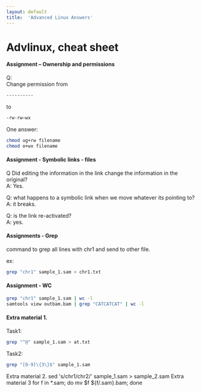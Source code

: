 ```yaml
---
layout: default
title:  'Advanced Linux Answers'
---
```


# Advlinux, cheat sheet

#### Assignment – Ownership and permissions

Q:  
Change permission from 

```bash
----------
```

to

```bash
-rw-rw—wx
```

One answer:

```bash
chmod ug+rw filename  
chmod o+wx filename  
```

#### Assignment - Symbolic links - files
Q Did editing the information in the link change the information in the original?  
A: Yes.

Q: what happens to a symbolic link when we move whatever its pointing to?  
A: it breaks.

Q: is the link re-activated?  
A: yes.

#### Assignments - Grep
command to grep all lines with chr1 and send to other file.

ex:

```bash
grep "chr1" sample_1.sam > chr1.txt
```

#### Assignment - WC

```bash
grep "chr1" sample_1.sam | wc -l
samtools view outbam.bam | grep "CATCATCAT" | wc -l
```

#### Extra material 1.
Task1:

```bash
grep "^@" sample_1.sam > at.txt
```

Task2:

```bash
grep "[0-9]\{3\}$" sample_1.sam
```

Extra material 2.
sed 's/chr1/chr2/' sample_1.sam > sample_2.sam
Extra material 3
for f in *.sam; do mv $f ${f/.sam}.bam; done
